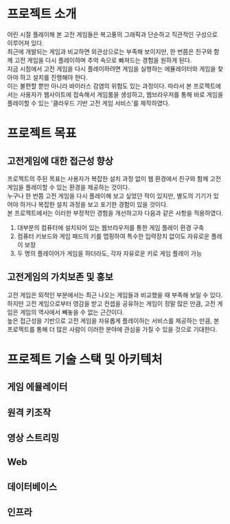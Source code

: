 # 프로젝트 소개
어린 시절 플레이해 본 고전 게임들은 복고풍의 그래픽과 단순하고 직관적인 구성으로 이루어져 있다.<br> 최근에 개발되는 게임과 비교하면 외관상으로는 부족해 보이지만, 한 번쯤은 친구와 함께 고전 게임을 다시 플레이하며 추억 속으로 빠져드는 경험을 원하게 된다.<br> 지금 시점에서 고전 게임을 다시 플레이하려면 게임을 실행하는 에뮬레이터와 게임을 찾아야 하고 설치를 진행해야 한다.<br> 이는 불편할 뿐만 아니라 바이러스 감염의 위험도 있는 과정이다. 따라서 본 프로젝트에서는 사용자가 웹사이트에 접속해서 게임룸을 생성하고, 웹브라우저를 통해 바로 게임을 플레이할 수 있는 '클라우드 기반 고전 게임 서비스'를 제작하였다.

# 프로젝트 목표
## 고전게임에 대한 접근성 향상

프로젝트의 주된 목표는 사용자가 복잡한 설치 과정 없이 웹 환경에서 친구와 함께 고전 게임을 플레이할 수 있는 환경을 제공하는 것이다.<br> 누구나 한 번쯤 고전 게임을 다시 플레이해 보고 싶었던 적이 있지만, 별도의 기기가 있어야 하거나 복잡한 설치 과정을 보고 포기한 경험이 있을 것이다.<br> 본 프로젝트에서는 이러한 부정적인 경험을 개선하고자 다음과 같은 사항을 적용하였다.

  1. 대부분의 컴퓨터에 설치되어 있는 웹브라우저를 통한 게임 플레이 환경 구축
  2. 컴퓨터 키보드와 게임 패드의 키를 맵핑하여 특수한 입력장치 없이도 자유로운 플레이 보장
  3. 두 명의 플레이어가 게임을 하더라도, 각자 자유로운 키로 게임 플레이 가능

## 고전게임의 가치보존 및 홍보

고전 게임은 외적인 부분에서는 최근 나오는 게임들과 비교했을 때 부족해 보일 수 있다.<br> 하지만 고전 게임으로부터 영감을 받고 컨셉을 공유하는 게임이 정말 많은 만큼, 고전 게임은 게임의 역사에서 빼놓을 수 없는 근간이다.<br> 높은 접근성을 기반으로 고전 게임을 자유롭게 플레이하는 서비스를 제공하는 만큼, 본 프로젝트를 통해 더 많은 사람이 이러한 분야에 관심을 가질 수 있을 것으로 기대한다.

# 프로젝트 기술 스택 및 아키텍처
## 게임 에뮬레이터
## 원격 키조작
## 영상 스트리밍
## Web
## 데이터베이스
## 인프라
